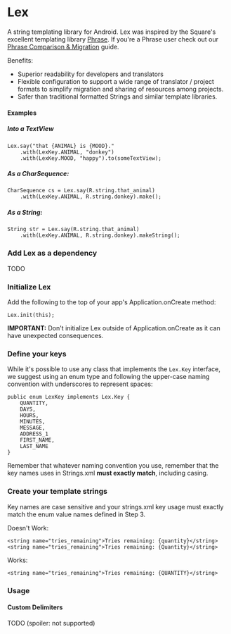 # Lex
A string templating library for Android.  Lex was inspired by the Square's excellent templating
library [Phrase](https://github.com/square/phrase).  If you're a Phrase user check out our [Phrase Comparison & Migration](docs/phrase.md) guide.

Benefits:
* Superior readability for developers and translators
* Flexible configuration to support a wide range of translator / project formats to simplify migration
and sharing of resources among projects.
* Safer than traditional formatted Strings and similar template libraries.

#### Examples

##### Into a TextView
```
Lex.say("that {ANIMAL} is {MOOD}."
    .with(LexKey.ANIMAL, "donkey")
    .with(LexKey.MOOD, "happy").to(someTextView);
```

##### As a CharSequence:
```
CharSequence cs = Lex.say(R.string.that_animal)
    .with(LexKey.ANIMAL, R.string.donkey).make();
```

##### As a String:
``` 
String str = Lex.say(R.string.that_animal)
    .with(LexKey.ANIMAL, R.string.donkey).makeString();
```

### Add Lex as a dependency
TODO

### Initialize Lex
Add the following to the top of your app's Application.onCreate method:
```
Lex.init(this);
```

**IMPORTANT:** Don't initialize Lex outside of Application.onCreate as it can have unexpected consequences.

### Define your keys
While it's possible to use any class that implements the  `Lex.Key` interface, we suggest using an
enum type and following the upper-case naming convention with underscores to represent spaces:
```
public enum LexKey implements Lex.Key {
    QUANTITY,
    DAYS,
    HOURS,
    MINUTES,
    MESSAGE,
    ADDRESS_1
    FIRST_NAME,
    LAST_NAME
}
```

Remember that whatever naming convention you use, remember that the key names uses in Strings.xml 
**must exactly match**, including casing.

### Create your template strings
Key names are case sensitive and your strings.xml key usage must exactly match the enum value names
defined in Step 3.

Doesn't Work:
```
<string name="tries_remaining">Tries remaining: {quantity}</string>
<string name="tries_remaining">Tries remaining: {Quantity}</string>
```

Works:
```
<string name="tries_remaining">Tries remaining: {QUANTITY}</string>
```

### Usage

#### Custom Delimiters
TODO (spoiler: not supported)